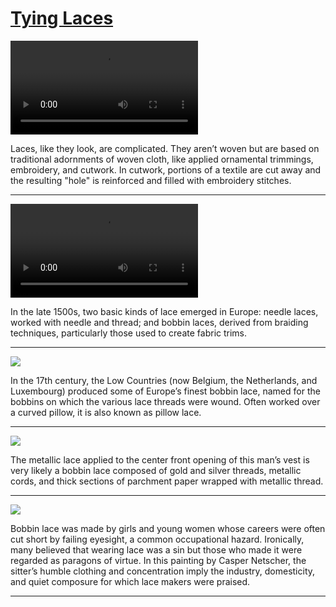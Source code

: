 # [Tying Laces](http://artsmia.github.io/griot/#/stories/1115)

<video src='null'></video>

Laces, like they look, are complicated. They aren’t woven but are based on traditional adornments of woven cloth, like applied ornamental trimmings, embroidery, and cutwork. In cutwork, portions of a textile are cut away and the resulting "hole" is reinforced and filled with embroidery stitches.

---

<video src='null'></video>

In the late 1500s, two basic kinds of lace emerged in Europe: needle laces, worked with needle and thread; and bobbin laces, derived from braiding techniques, particularly those used to create fabric trims.

---

![](http://cdn.dx.artsmia.org/thumbs/tn_null.jpg)

In the 17th century, the Low Countries (now Belgium, the Netherlands, and Luxembourg) produced some of Europe’s finest bobbin lace, named for the bobbins on which the various lace threads were wound. Often worked over a curved pillow, it is also known as pillow lace.

---

![](http://cdn.dx.artsmia.org/thumbs/tn_mia_6003799.jpg)

The metallic lace applied to the center front opening of this man’s vest is very likely a bobbin lace composed of gold and silver threads, metallic cords, and thick sections of parchment paper wrapped with metallic thread.

---

![](http://cdn.dx.artsmia.org/thumbs/tn_null.jpg)

Bobbin lace was made by girls and young women whose careers were often cut short by failing eyesight, a common occupational hazard. Ironically, many believed that wearing lace was a sin but those who made it were regarded as paragons of virtue. In this painting by Casper Netscher, the sitter’s humble clothing and concentration imply the industry, domesticity, and quiet composure for which lace makers were praised.

---
